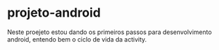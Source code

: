 # projeto-android

Neste proejeto estou dando os primeiros passos para desenvolvimento android, entendo bem o ciclo de vida da activity.
